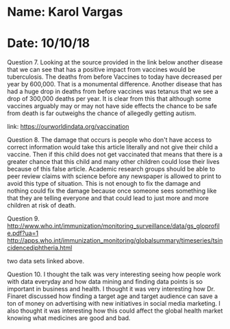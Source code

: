 # Name: Karol Vargas
# Date: 10/10/18

Question 7.
Looking at the source provided in the link below another disease that we can see that has a positive impact from vaccines would be tuberculosis. The deaths from before Vaccines to today have decreased per year by 600,000. That is a monumental difference. Another disease that has had a
huge drop in deaths from before vaccines was tetanus that we see a drop of 300,000 deaths per year. It is clear from this that although some vaccines arguably may or may not have side effects the chance to
be safe from death is far outweighs the chance of allegedly getting autism.

link: https://ourworldindata.org/vaccination

Question 8.
The damage that occurs is people who don't have access to correct information would take this article literally and not give their child a vaccine. Then if this child does not get vaccinated that means that there is a greater chance that this child and many other children could lose their lives because
of this false article. Academic research groups should be able to peer review claims with science before any newspaper is allowed to print to avoid this type of situation. This is not enough to fix the damage and nothing could fix the damage because once someone sees something like that they are telling everyone and that could lead to just more and more children at risk of death.

Question 9.
http://www.who.int/immunization/monitoring_surveillance/data/gs_gloprofile.pdf?ua=1
http://apps.who.int/immunization_monitoring/globalsummary/timeseries/tsincidencediphtheria.html

two data sets linked above.


Question 10.
I thought the talk was very interesting seeing how people work with data everyday and how data mining and finding data points is so important in business and health. I thought it was very interesting how
Dr. Finaret discussed how finding a target age and target audience can save a ton of money on advertising with new initiatives in social media marketing. I also thought it was interesting how this could affect the global health market knowing what medicines are good and bad. 
